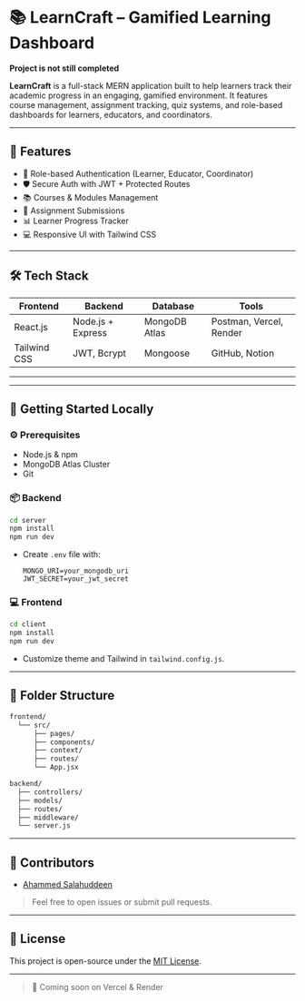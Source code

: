 
# 📚 LearnCraft – Gamified Learning Dashboard

**Project is not still completed**

**LearnCraft** is a full-stack MERN application built to help learners track their academic progress in an engaging, gamified environment. It features course management, assignment tracking, quiz systems, and role-based dashboards for learners, educators, and coordinators.

---

## 🚀 Features

- 🧠 Role-based Authentication (Learner, Educator, Coordinator)
- 🛡️ Secure Auth with JWT + Protected Routes
- 📚 Courses & Modules Management
- 📝 Assignment Submissions
- 📊 Learner Progress Tracker
- 💻 Responsive UI with Tailwind CSS

---

## 🛠 Tech Stack

| Frontend | Backend | Database | Tools |
|----------|---------|----------|-------|
| React.js | Node.js + Express | MongoDB Atlas | Postman, Vercel, Render |
| Tailwind CSS | JWT, Bcrypt | Mongoose | GitHub, Notion |

---

---

## 🧪 Getting Started Locally

### ⚙️ Prerequisites

- Node.js & npm
- MongoDB Atlas Cluster
- Git

### 📦 Backend

```bash
cd server
npm install
npm run dev
```

- Create `.env` file with:
  ```
  MONGO_URI=your_mongodb_uri
  JWT_SECRET=your_jwt_secret
  ```

### 💻 Frontend

```bash
cd client
npm install
npm run dev
```

- Customize theme and Tailwind in `tailwind.config.js`.

---

## 📁 Folder Structure

```txt
frontend/
  └── src/
      ├── pages/
      ├── components/
      ├── context/
      ├── routes/
      └── App.jsx

backend/
  ├── controllers/
  ├── models/
  ├── routes/
  ├── middleware/
  └── server.js
```

---

## 🤝 Contributors

- [Ahammed Salahuddeen](https://github.com/technoas123)

> Feel free to open issues or submit pull requests.

---

## 📝 License

This project is open-source under the [MIT License](LICENSE).

---

> 🚧 Coming soon on Vercel & Render
